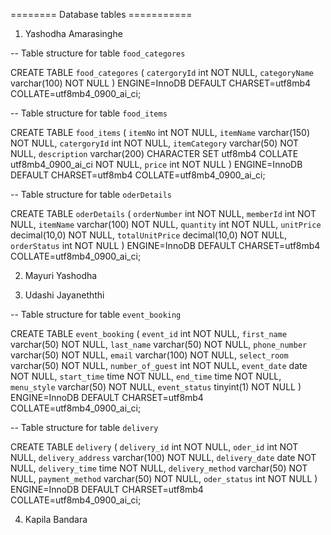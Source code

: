 ======== Database tables ===========

1. Yashodha Amarasinghe

-- Table structure for table `food_categores`

CREATE TABLE `food_categores` 
(
  `catergoryId` int NOT NULL,
  `categoryName` varchar(100) NOT NULL
) ENGINE=InnoDB DEFAULT CHARSET=utf8mb4 COLLATE=utf8mb4_0900_ai_ci;


-- Table structure for table `food_items`

CREATE TABLE `food_items` (
  `itemNo` int NOT NULL,
  `itemName` varchar(150) NOT NULL,
  `catergoryId` int NOT NULL,
  `itemCategory` varchar(50) NOT NULL,
  `description` varchar(200) CHARACTER SET utf8mb4 COLLATE utf8mb4_0900_ai_ci NOT NULL,
  `price` int NOT NULL
) ENGINE=InnoDB DEFAULT CHARSET=utf8mb4 COLLATE=utf8mb4_0900_ai_ci;

-- Table structure for table `oderDetails`

CREATE TABLE `oderDetails` (
  `orderNumber` int NOT NULL,
  `memberId` int NOT NULL,
  `itemName` varchar(100) NOT NULL,
  `quantity` int NOT NULL,
  `unitPrice` decimal(10,0) NOT NULL,
  `totalUnitPrice` decimal(10,0) NOT NULL,
  `orderStatus` int NOT NULL
) ENGINE=InnoDB DEFAULT CHARSET=utf8mb4 COLLATE=utf8mb4_0900_ai_ci;

2. Mayuri Yashodha


3. Udashi Jayaneththi

-- Table structure for table `event_booking`

CREATE TABLE `event_booking` (
  `event_id` int NOT NULL,
  `first_name` varchar(50) NOT NULL,
  `last_name` varchar(50) NOT NULL,
  `phone_number` varchar(50) NOT NULL,
  `email` varchar(100) NOT NULL,
  `select_room` varchar(50) NOT NULL,
  `number_of_guest` int NOT NULL,
  `event_date` date NOT NULL,
  `start_time` time NOT NULL,
  `end_time` time NOT NULL,
  `menu_style` varchar(50) NOT NULL,
  `event_status` tinyint(1) NOT NULL
) ENGINE=InnoDB DEFAULT CHARSET=utf8mb4 COLLATE=utf8mb4_0900_ai_ci;

-- Table structure for table `delivery`

CREATE TABLE `delivery` (
  `delivery_id` int NOT NULL,
  `oder_id` int NOT NULL,
  `delivery_address` varchar(100) NOT NULL,
  `delivery_date` date NOT NULL,
  `delivery_time` time NOT NULL,
  `delivery_method` varchar(50) NOT NULL,
  `payment_method` varchar(50) NOT NULL,
  `oder_status` int NOT NULL
) ENGINE=InnoDB DEFAULT CHARSET=utf8mb4 COLLATE=utf8mb4_0900_ai_ci;


4. Kapila Bandara